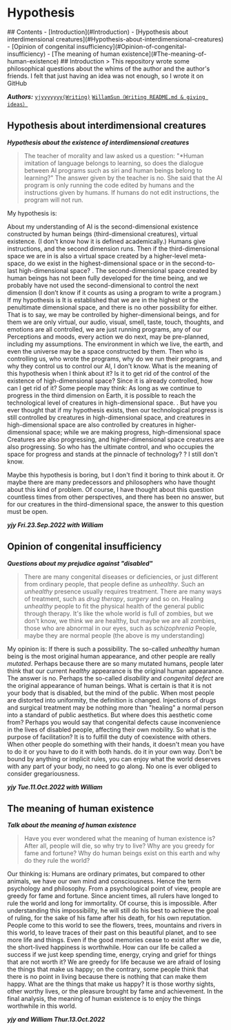 # Hypothesis
<div anlig>
## Contents
- [Introduction](#Introduction)  
- [Hypothesis about interdimensional creatures](#Hypothesis-about-interdimensional-creatures)  
- [Opinion of congenital insufficiency](#Opinion-of-congenital-insufficiency)
- [The meaning of human existence](#The-meaning-of-human-existence)
## Introduction
> This repository wrote some philosophical questions about the whims of the author and the author's friends. I felt that just having an idea was not enough, so I wrote it on GitHub

***Authors:*** [`yjyyyyyyy(Writing)`](https://github.com/yjyyyyyyy) [`WillamSun（Writing README.md & giving ideas）`](https://github.com/WillamSun)
## Hypothesis about interdimensional creatures
***Hypothesis about the existence of interdimensional creatures***

>The teacher of morality and law asked us a question: "*Human imitation of language belongs to learning, so does the dialogue between AI programs such as siri and human beings belong to learning?" The answer given by the teacher is no. She said that the AI program is only running the code edited by humans and the instructions given by humans. If humans do not edit instructions, the program will not run.

My hypothesis is:

About my understanding of AI is the second-dimensional existence constructed by human beings (third-dimensional creatures), virtual existence. (I don't know how it is defined academically.) Humans give instructions, and the second dimension runs.
Then if the third-dimensional space we are in is also a virtual space created by a higher-level meta-space, do we exist in the highest-dimensional space or in the second-to-last high-dimensional space? . The second-dimensional space created by human beings has not been fully developed for the time being, and we probably have not used the second-dimensional to control the next dimension (I don’t know if it counts as using a program to write a program.) If my hypothesis is It is established that we are in the highest or the penultimate dimensional space, and there is no other possibility for either. That is to say, we may be controlled by higher-dimensional beings, and for them we are only virtual, our audio, visual, smell, taste, touch, thoughts, and emotions are all controlled, we are just running programs, any of our Perceptions and moods, every action we do next, may be pre-planned, including my assumptions. The environment in which we live, the earth, and even the universe may be a space constructed by them. Then who is controlling us, who wrote the programs, why do we run their programs, and why they control us to control our AI, I don't know. What is the meaning of this hypothesis when I think about it? Is it to get rid of the control of the existence of high-dimensional space? Since it is already controlled, how can I get rid of it? Some people may think: As long as we continue to progress in the third dimension on Earth, it is possible to reach the technological level of creatures in high-dimensional space. . But have you ever thought that if my hypothesis exists, then our technological progress is still controlled by creatures in high-dimensional space, and creatures in high-dimensional space are also controlled by creatures in higher-dimensional space; while we are making progress, high-dimensional space Creatures are also progressing, and higher-dimensional space creatures are also progressing. So who has the ultimate control, and who occupies the space for progress and stands at the pinnacle of technology? ? I still don't know.
  
Maybe this hypothesis is boring, but I don't find it boring to think about it. Or maybe there are many predecessors and philosophers who have thought about this kind of problem. Of course, I have thought about this question countless times from other perspectives, and there has been no answer, but for our creatures in the third-dimensional space, the answer to this question must be open.

***yjy Fri.23.Sep.2022 with William***
## Opinion of congenital insufficiency
***Questions about my prejudice against "disabled"***

> There are many congenital diseases or deficiencies, or just different from ordinary people, that people define as *unhealthy*. Such an *unhealthy* presence usually requires treatment. There are many ways of treatment, such as *drug therapy*, *surgery* and so on. Healing *unhealthy* people to fit the physical health of the general public through therapy. It's like the whole world is full of zombies, but we don't know, we think we are healthy, but maybe we are all zombies, those who are abnormal in our eyes, such as *schizophrenia* People, maybe they are normal people (the above is my understanding)

My opinion is:
If there is such a possibility. The so-called *unhealthy* human being is the most original human appearance, and other people are really *mutated*. Perhaps because there are so many mutated humans, people later think that our current *healthy* appearance is the original human appearance.
The answer is no. Perhaps the so-called *disability* and *congenital defect* are the original appearance of human beings. What is certain is that it is not your body that is disabled, but the mind of the public. When most people are distorted into uniformity, the definition is changed. Injections of drugs and surgical treatment may be nothing more than "healing" a normal person into a standard of public aesthetics. But where does this aesthetic come from? Perhaps you would say that congenital defects cause inconvenience in the lives of disabled people, affecting their own mobility. So what is the purpose of facilitation? It is to fulfill the duty of coexistence with others. When other people do something with their hands, it doesn't mean you have to do it or you have to do it with both hands. do it in your own way. Don't be bound by anything or implicit rules, you can enjoy what the world deserves with any part of your body, no need to go along. No one is ever obliged to consider gregariousness.
  
***yjy Tue.11.Oct.2022 with William***
## The meaning of human existence
***Talk about the meaning of human existence***
  
> Have you ever wondered what the meaning of human existence is? After all, people will die, so why try to live? Why are you greedy for fame and fortune? Why do human beings exist on this earth and why do they rule the world?

Our thinking is: 
Humans are ordinary primates, but compared to other animals, we have our own mind and consciousness. Hence the term psychology and philosophy. From a psychological point of view, people are greedy for fame and fortune. Since ancient times, all rulers have longed to rule the world and long for immortality. Of course, this is impossible. After understanding this impossibility, he will still do his best to achieve the goal of ruling, for the sake of his fame after his death, for his own reputation. People come to this world to see the flowers, trees, mountains and rivers in this world, to leave traces of their past on this beautiful planet, and to see more life and things. Even if the good memories cease to exist after we die, the short-lived happiness is worthwhile. How can our life be called a success if we just keep spending time, energy, crying and grief for things that are not worth it? We are greedy for life because we are afraid of losing the things that make us happy; on the contrary, some people think that there is no point in living because there is nothing that can make them happy. What are the things that make us happy? It is those worthy sights, other worthy lives, or the pleasure brought by fame and achievement. In the final analysis, the meaning of human existence is to enjoy the things worthwhile in this world.  

***yjy and William Thur.13.Oct.2022***
